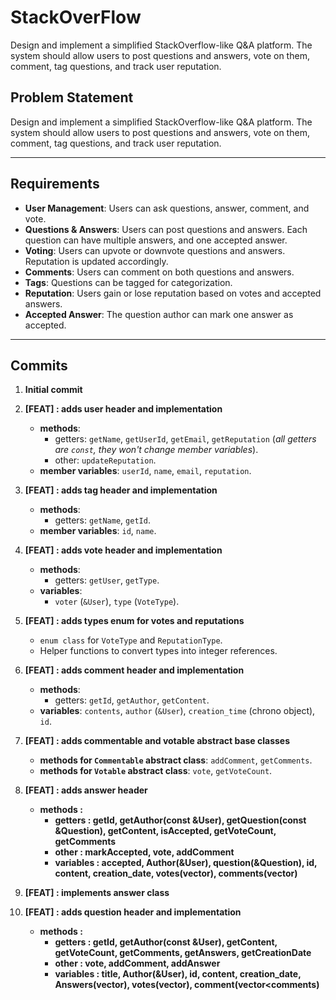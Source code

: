 # StackOverFlow

Design and implement a simplified StackOverflow-like Q&A platform. The system should allow users to post questions and answers, vote on them, comment, tag questions, and track user reputation.

## Problem Statement

Design and implement a simplified StackOverflow-like Q&A platform. The system should allow users to post questions and answers, vote on them, comment, tag questions, and track user reputation.

---

## Requirements

-   **User Management**: Users can ask questions, answer, comment, and vote.
-   **Questions & Answers**: Users can post questions and answers. Each question can have multiple answers, and one accepted answer.
-   **Voting**: Users can upvote or downvote questions and answers. Reputation is updated accordingly.
-   **Comments**: Users can comment on both questions and answers.
-   **Tags**: Questions can be tagged for categorization.
-   **Reputation**: Users gain or lose reputation based on votes and accepted answers.
-   **Accepted Answer**: The question author can mark one answer as accepted.

---

## Commits

1.  **Initial commit**

2.  **[FEAT] : adds user header and implementation**
    -   **methods**:
        -   getters: `getName`, `getUserId`, `getEmail`, `getReputation` (*all getters are `const`, they won't change member variables*).
        -   other: `updateReputation`.
    -   **member variables**: `userId`, `name`, `email`, `reputation`.

3.  **[FEAT] : adds tag header and implementation**
    -   **methods**:
        -   getters: `getName`, `getId`.
    -   **member variables**: `id`, `name`.

4.  **[FEAT] : adds vote header and implementation**
    -   **methods**:
        -   getters: `getUser`, `getType`.
    -   **variables**:
        -   `voter` (`&User`), `type` (`VoteType`).

5.  **[FEAT] : adds types enum for votes and reputations**
    -   `enum class` for `VoteType` and `ReputationType`.
    -   Helper functions to convert types into integer references.

6.  **[FEAT] : adds comment header and implementation**
    -   **methods**:
        -   getters: `getId`, `getAuthor`, `getContent`.
    -   **variables**: `contents`, `author` (`&User`), `creation_time` (chrono object), `id`.

7.  **[FEAT] : adds commentable and votable abstract base classes**
    -   **methods for `Commentable` abstract class**: `addComment`, `getComments`.
    -   **methods for `Votable` abstract class**: `vote`, `getVoteCount`.

8. **[FEAT] : adds answer header**
    - **methods :**
        - **getters : getId, getAuthor(const &User), getQuestion(const &Question), getContent, isAccepted, getVoteCount, getComments**
        - **other : markAccepted, vote, addComment**
        - **variables : accepted, Author(&User), question(&Question), id, content, creation_date, votes(vector<votes>), comments(vector<comments>)**

9. **[FEAT] : implements answer class**

10. **[FEAT] : adds question header and implementation**
    - **methods :**
        - **getters : getId, getAuthor(const &User), getContent, getVoteCount, getComments, getAnswers, getCreationDate**
        - **other : vote, addComment, addAnswer**
        - **variables : title, Author(&User), id, content, creation_date, Answers(vector<Answer>), votes(vector<votes>), comment(vector<comments)**
